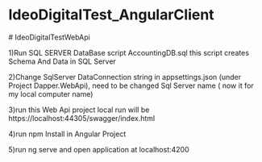 ﻿# IdeoDigitalTest_AngularClient
﻿# IdeoDigitalTestWebApi

 
1)Run SQL SERVER DataBase script 
   AccountingDB.sql
   this script creates Schema And Data in SQL Server
  
2)Change SqlServer DataConnection string  in appsettings.json (under Project Dapper.WebApi),
   need to be changed Sql Server name ( now it for my local computer name)

3)run this Web Api project
  local run will be https://localhost:44305/swagger/index.html

 4)run npm Install in Angular Project

 5)run ng serve and open application at localhost:4200
